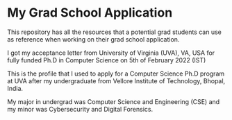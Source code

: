 # My Grad School Application

This repository has all the resources that a potential grad students can use as reference when working on their grad school application.

I got my acceptance letter from University of Virginia (UVA), VA, USA for fully funded Ph.D in Computer Science on 5th of February 2022 (IST)

This is the profile that I used to apply for a Computer Science Ph.D program at UVA after my undergraduate from Vellore Institute of Technology, Bhopal, India.

My major in undergrad was Computer Science and Engineering (CSE) and my minor was Cybersecurity and Digital Forensics.
